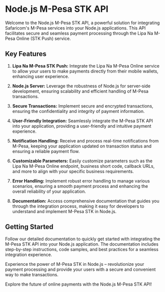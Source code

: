 # Node.js M-Pesa STK API

Welcome to the Node.js M-Pesa STK API, a powerful solution for integrating Safaricom's M-Pesa services into your Node.js applications. This API facilitates secure and seamless payment processing through the Lipa Na M-Pesa Online (STK Push) service.

## Key Features

1. **Lipa Na M-Pesa STK Push:** Integrate the Lipa Na M-Pesa Online service to allow your users to make payments directly from their mobile wallets, enhancing user experience.

2. **Node.js Server:** Leverage the robustness of Node.js for server-side development, ensuring scalability and efficient handling of M-Pesa transactions.

3. **Secure Transactions:** Implement secure and encrypted transactions, ensuring the confidentiality and integrity of payment information.

4. **User-Friendly Integration:** Seamlessly integrate the M-Pesa STK API into your application, providing a user-friendly and intuitive payment experience.

5. **Notification Handling:** Receive and process real-time notifications from M-Pesa, keeping your application updated on transaction status and ensuring a reliable payment flow.

6. **Customizable Parameters:** Easily customize parameters such as the Lipa Na M-Pesa Online endpoint, business short code, callback URLs, and more to align with your specific business requirements.

7. **Error Handling:** Implement robust error handling to manage various scenarios, ensuring a smooth payment process and enhancing the overall reliability of your application.

8. **Documentation:** Access comprehensive documentation that guides you through the integration process, making it easy for developers to understand and implement M-Pesa STK in Node.js.

## Getting Started

Follow our detailed documentation to quickly get started with integrating the M-Pesa STK API into your Node.js application. The documentation includes step-by-step instructions, code samples, and best practices for a seamless integration experience.

Experience the power of M-Pesa STK in Node.js – revolutionize your payment processing and provide your users with a secure and convenient way to make transactions.

Explore the future of online payments with the Node.js M-Pesa STK API!

